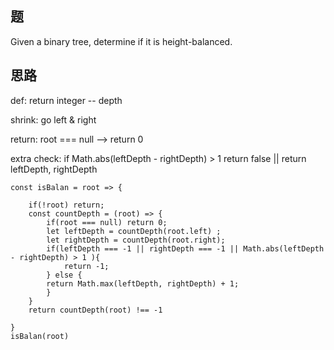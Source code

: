 ## 题
Given a binary tree, determine if it is height-balanced.

## 思路
 def: return integer -- depth 
 
 shrink: go left & right
 
 return: root === null --> return 0

 extra check: if Math.abs(leftDepth - rightDepth) > 1 return false || return leftDepth, rightDepth

```
const isBalan = root => {

	if(!root) return;
	const countDepth = (root) => {
		if(root === null) return 0;
		let leftDepth = countDepth(root.left) ;
		let rightDepth = countDepth(root.right);
		if(leftDepth === -1 || rightDepth === -1 || Math.abs(leftDepth - rightDepth) > 1 ){
			return -1;
		} else {
		return Math.max(leftDepth, rightDepth) + 1;
		}
	}
	return countDepth(root) !== -1

}
isBalan(root)
```
